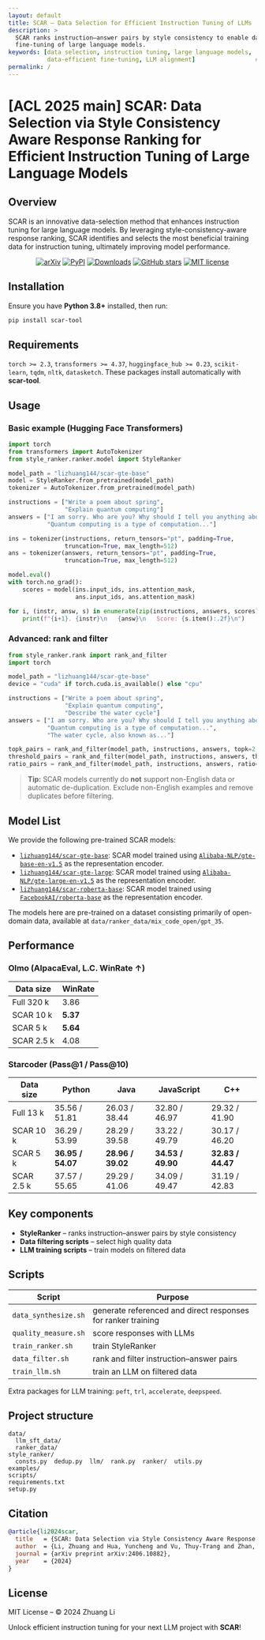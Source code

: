 ```yaml
---
layout: default
title: SCAR – Data Selection for Efficient Instruction Tuning of LLMs   # <title>
description: >
  SCAR ranks instruction–answer pairs by style consistency to enable data-efficient
  fine-tuning of large language models.                                # <meta name="description">
keywords: [data selection, instruction tuning, large language models,
           data-efficient fine-tuning, LLM alignment]                 # <meta name="keywords">
permalink: /                                                           # canonical root
---
```


# [ACL 2025 main] SCAR: Data Selection via Style Consistency Aware Response Ranking for Efficient Instruction Tuning of Large Language Models

## Overview

SCAR is an innovative data-selection method that enhances instruction tuning for large language models. By leveraging style-consistency-aware response ranking, SCAR identifies and selects the most beneficial training data for instruction tuning, ultimately improving model performance.

<p align="center">
  <a href="https://arxiv.org/abs/2406.10882"><img src="https://img.shields.io/badge/arXiv-2406.10882-b31b1b.svg" alt="arXiv"></a>
  <a href="https://pypi.org/project/scar-tool/"><img src="https://img.shields.io/pypi/v/scar-tool?color=g" alt="PyPI"></a>
  <a href="https://pepy.tech/project/scar-tool"><img src="https://static.pepy.tech/badge/scar-tool" alt="Downloads"></a>
  <a href="https://github.com/zhuang-li/SCAR"><img src="https://img.shields.io/github/stars/zhuang-li/SCAR?style=social" alt="GitHub stars"></a>
  <a href="https://opensource.org/licenses/MIT"><img src="https://img.shields.io/badge/License-MIT-green.svg" alt="MIT license"></a>
</p>

## Installation

Ensure you have **Python 3.8+** installed, then run:

```bash
pip install scar-tool
````

## Requirements

`torch >= 2.3`, `transformers >= 4.37`, `huggingface_hub >= 0.23`, `scikit-learn`, `tqdm`, `nltk`, `datasketch`.
These packages install automatically with **scar-tool**.

## Usage

### Basic example (Hugging Face Transformers)

```python
import torch
from transformers import AutoTokenizer
from style_ranker.ranker.model import StyleRanker

model_path = "lizhuang144/scar-gte-base"
model = StyleRanker.from_pretrained(model_path)
tokenizer = AutoTokenizer.from_pretrained(model_path)

instructions = ["Write a poem about spring",
                "Explain quantum computing"]
answers = ["I am sorry. Who are you? Why should I tell you anything about poem",
           "Quantum computing is a type of computation..."]

ins = tokenizer(instructions, return_tensors="pt", padding=True,
                truncation=True, max_length=512)
ans = tokenizer(answers, return_tensors="pt", padding=True,
                truncation=True, max_length=512)

model.eval()
with torch.no_grad():
    scores = model(ins.input_ids, ins.attention_mask,
                   ans.input_ids, ans.attention_mask)

for i, (instr, answ, s) in enumerate(zip(instructions, answers, scores)):
    print(f"{i+1}. {instr}\n   {answ}\n   Score: {s.item():.2f}\n")
```

### Advanced: rank and filter

```python
from style_ranker.rank import rank_and_filter
import torch

model_path = "lizhuang144/scar-gte-base"
device = "cuda" if torch.cuda.is_available() else "cpu"

instructions = ["Write a poem about spring",
                "Explain quantum computing",
                "Describe the water cycle"]
answers = ["I am sorry. Who are you? Why should I tell you anything about poem",
           "Quantum computing is a type of computation...",
           "The water cycle, also known as..."]

topk_pairs = rank_and_filter(model_path, instructions, answers, topk=2, device=device)
threshold_pairs = rank_and_filter(model_path, instructions, answers, threshold=-2.0, device=device)
ratio_pairs = rank_and_filter(model_path, instructions, answers, ratio=0.5, device=device)
```

> **Tip:** SCAR models currently do **not** support non-English data or automatic de-duplication. Exclude non-English examples and remove duplicates before filtering.

## Model List

We provide the following pre-trained SCAR models:

- [`lizhuang144/scar-gte-base`](https://huggingface.co/lizhuang144/scar-gte-base): SCAR model trained using [`Alibaba-NLP/gte-base-en-v1.5`](https://huggingface.co/Alibaba-NLP/gte-base-en-v1.5) as the representation encoder.
- [`lizhuang144/scar-gte-large`](https://huggingface.co/lizhuang144/scar-gte-large): SCAR model trained using [`Alibaba-NLP/gte-large-en-v1.5`](https://huggingface.co/Alibaba-NLP/gte-large-en-v1.5) as the representation encoder.
- [`lizhuang144/scar-roberta-base`](https://huggingface.co/lizhuang144/scar-roberta-base): SCAR model trained using [`FacebookAI/roberta-base`](https://huggingface.co/FacebookAI/roberta-base) as the representation encoder.

The models here are pre-trained on a dataset consisting primarily of open-domain data, available at `data/ranker_data/mix_code_open/gpt_35`.

## Performance

### Olmo (AlpacaEval, L.C. WinRate ↑)

| Data size  | WinRate  |
| ---------- | -------- |
| Full 320 k | 3.86     |
| SCAR 10 k  | **5.37** |
| SCAR 5 k   | **5.64** |
| SCAR 2.5 k | 4.08     |

### Starcoder (Pass@1 / Pass@10)

| Data size  | Python            | Java              | JavaScript        | C++               |
| ---------- | ----------------- | ----------------- | ----------------- | ----------------- |
| Full 13 k  | 35.56 / 51.81     | 26.03 / 38.44     | 32.80 / 46.97     | 29.32 / 41.90     |
| SCAR 10 k  | 36.29 / 53.99     | 28.29 / 39.58     | 33.22 / 49.79     | 30.17 / 46.20     |
| SCAR 5 k   | **36.95 / 54.07** | **28.96 / 39.02** | **34.53 / 49.90** | **32.83 / 44.47** |
| SCAR 2.5 k | 37.57 / 55.65     | 29.29 / 41.06     | 34.09 / 49.47     | 31.19 / 42.83     |

## Key components

* **StyleRanker** – ranks instruction–answer pairs by style consistency
* **Data filtering scripts** – select high quality data
* **LLM training scripts** – train models on filtered data

## Scripts

| Script               | Purpose                                                      |
| -------------------- | ------------------------------------------------------------ |
| `data_synthesize.sh` | generate referenced and direct responses for ranker training |
| `quality_measure.sh` | score responses with LLMs                                    |
| `train_ranker.sh`    | train StyleRanker                                            |
| `data_filter.sh`     | rank and filter instruction–answer pairs                     |
| `train_llm.sh`       | train an LLM on filtered data                                |

Extra packages for LLM training: `peft`, `trl`, `accelerate`, `deepspeed`.

## Project structure

```
data/
  llm_sft_data/
  ranker_data/
style_ranker/
  consts.py  dedup.py  llm/  rank.py  ranker/  utils.py
examples/
scripts/
requirements.txt
setup.py
```

## Citation

```bibtex
@article{li2024scar,
  title   = {SCAR: Data Selection via Style Consistency Aware Response Ranking for Efficient Instruction Tuning of Large Language Models},
  author  = {Li, Zhuang and Hua, Yuncheng and Vu, Thuy-Trang and Zhan, Haolan and Qu, Lizhen and Haffari, Gholamreza},
  journal = {arXiv preprint arXiv:2406.10882},
  year    = {2024}
}
```

## License

MIT License – © 2024 Zhuang Li

Unlock efficient instruction tuning for your next LLM project with **SCAR**!

